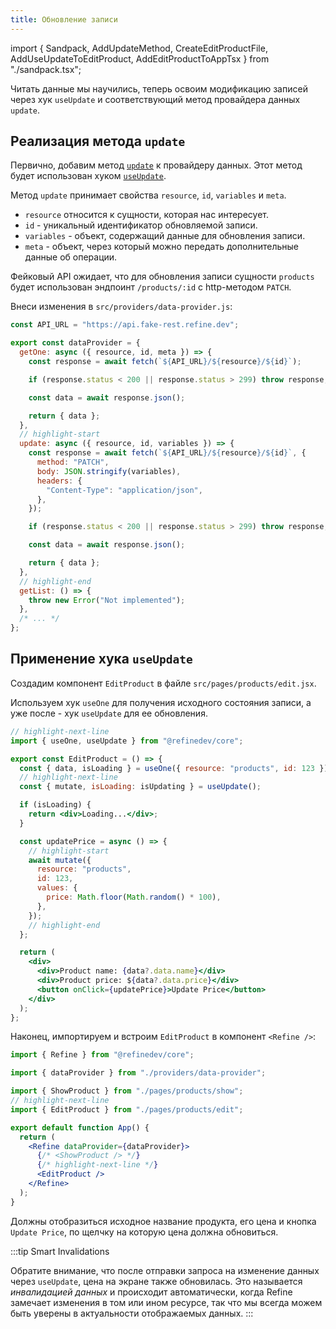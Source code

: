 ```yaml
---
title: Обновление записи
---
```


import { Sandpack, AddUpdateMethod, CreateEditProductFile, AddUseUpdateToEditProduct, AddEditProductToAppTsx } from "./sandpack.tsx";

<Sandpack>

Читать данные мы научились, теперь освоим модификацию записей через хук `useUpdate` и соответствующий метод провайдера данных `update`.

## Реализация метода `update`

Первично, добавим метод [`update`](/docs/data/data-provider/#update-) к провайдеру данных. Этот метод будет использован хуком [`useUpdate`](/docs/data/hooks/use-update).

Метод `update` принимает свойства `resource`, `id`, `variables` и `meta`.

- `resource` относится к сущности, которая нас интересует.
- `id` - уникальный идентификатор обновляемой записи.
- `variables` - объект, содержащий данные для обновления записи.
- `meta` - объект, через который можно передать дополнительные данные об операции.

Фейковый API ожидает, что для обновления записи сущности `products` будет использован эндпоинт `/products/:id` с http-методом `PATCH`.

Внеси изменения в `src/providers/data-provider.js`:

```js title="src/providers/data-provider.js"
const API_URL = "https://api.fake-rest.refine.dev";

export const dataProvider = {
  getOne: async ({ resource, id, meta }) => {
    const response = await fetch(`${API_URL}/${resource}/${id}`);

    if (response.status < 200 || response.status > 299) throw response;

    const data = await response.json();

    return { data };
  },
  // highlight-start
  update: async ({ resource, id, variables }) => {
    const response = await fetch(`${API_URL}/${resource}/${id}`, {
      method: "PATCH",
      body: JSON.stringify(variables),
      headers: {
        "Content-Type": "application/json",
      },
    });

    if (response.status < 200 || response.status > 299) throw response;

    const data = await response.json();

    return { data };
  },
  // highlight-end
  getList: () => {
    throw new Error("Not implemented");
  },
  /* ... */
};
```

<AddUpdateMethod />

## Применение хука `useUpdate`

Создадим компонент `EditProduct` в файле `src/pages/products/edit.jsx`.

<CreateEditProductFile />

Используем хук `useOne` для получения исходного состояния записи, а уже после - хук `useUpdate` для ее обновления.

```jsx title="src/pages/products/edit.jsx"
// highlight-next-line
import { useOne, useUpdate } from "@refinedev/core";

export const EditProduct = () => {
  const { data, isLoading } = useOne({ resource: "products", id: 123 });
  // highlight-next-line
  const { mutate, isLoading: isUpdating } = useUpdate();

  if (isLoading) {
    return <div>Loading...</div>;
  }

  const updatePrice = async () => {
    // highlight-start
    await mutate({
      resource: "products",
      id: 123,
      values: {
        price: Math.floor(Math.random() * 100),
      },
    });
    // highlight-end
  };

  return (
    <div>
      <div>Product name: {data?.data.name}</div>
      <div>Product price: ${data?.data.price}</div>
      <button onClick={updatePrice}>Update Price</button>
    </div>
  );
};
```

<AddUseUpdateToEditProduct />

Наконец, импортируем и встроим `EditProduct` в компонент `<Refine />`:

```jsx title="src/App.jsx"
import { Refine } from "@refinedev/core";

import { dataProvider } from "./providers/data-provider";

import { ShowProduct } from "./pages/products/show";
// highlight-next-line
import { EditProduct } from "./pages/products/edit";

export default function App() {
  return (
    <Refine dataProvider={dataProvider}>
      {/* <ShowProduct /> */}
      {/* highlight-next-line */}
      <EditProduct />
    </Refine>
  );
}
```

<AddEditProductToAppTsx />

Должны отобразиться исходное название продукта, его цена и кнопка `Update Price`, по щелчку на которую цена должна обновиться.

:::tip Smart Invalidations

Обратите внимание, что после отправки запроса на изменение данных через `useUpdate`, цена на экране также обновилась. Это называется _инвалидацией данных_ и происходит автоматически, когда Refine замечает изменения в том или ином ресурсе, так что мы всегда можем быть уверены в актуальности отображаемых данных.
:::

</Sandpack>
